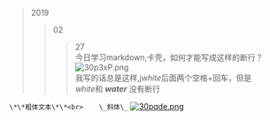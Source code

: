 >2019
>>02
>>>27   
今日学习markdown,卡壳，如何才能写成这样的断行？
![30p3xP.png](https://s2.ax1x.com/2020/02/27/30p3xP.png)   
我写的话总是这样,j*white*后面两个空格+回车，但是   
*white*和 ___water___ 没有断行   

`\*\*粗体文本\*\*<br>   
\_斜体\_`
	[![30pqde.png](https://s2.ax1x.com/2020/02/27/30pqde.png)](https://imgchr.com/i/30pqde)
